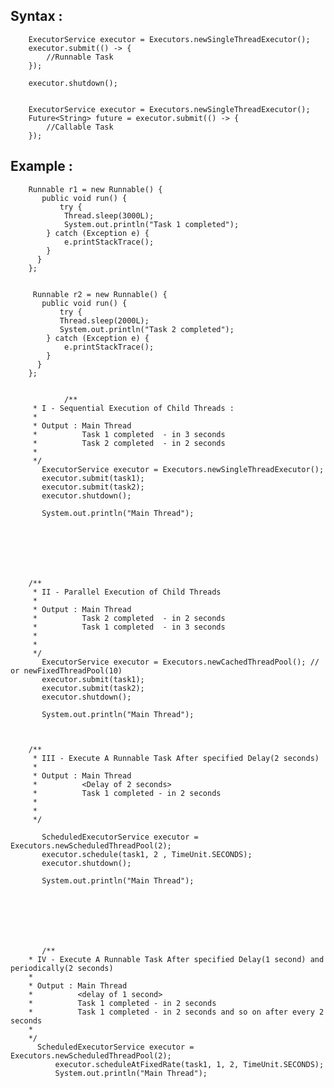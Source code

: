 

## Syntax :   
        ExecutorService executor = Executors.newSingleThreadExecutor();
        executor.submit(() -> {
            //Runnable Task
        });

        executor.shutdown();


        ExecutorService executor = Executors.newSingleThreadExecutor();
        Future<String> future = executor.submit(() -> {
            //Callable Task
        });


## Example :  

		Runnable r1 = new Runnable() {
		   public void run() {
		       try {
			    Thread.sleep(3000L);
			    System.out.println("Task 1 completed");
			} catch (Exception e) {
			    e.printStackTrace();
			}
		  }
		};


		 Runnable r2 = new Runnable() {
		   public void run() {
		       try {
			   Thread.sleep(2000L);
			   System.out.println("Task 2 completed");
			} catch (Exception e) {
			    e.printStackTrace();
			}
		  }
		};
        
        
                /**
		 * I - Sequential Execution of Child Threads : 
		 * 
		 * Output : Main Thread
		 *          Task 1 completed  - in 3 seconds
		 *          Task 2 completed  - in 2 seconds
		 * 
		 */
		   ExecutorService executor = Executors.newSingleThreadExecutor();
		   executor.submit(task1);
		   executor.submit(task2);
		   executor.shutdown();
		   
		   System.out.println("Main Thread");
		   
		   
		 
		

		
		
		/**
		 * II - Parallel Execution of Child Threads
		 * 
		 * Output : Main Thread
		 *          Task 2 completed  - in 2 seconds
		 *          Task 1 completed  - in 3 seconds
		 * 
		 *
		 */
		   ExecutorService executor = Executors.newCachedThreadPool(); // or newFixedThreadPool(10)
		   executor.submit(task1);
		   executor.submit(task2);
		   executor.shutdown();
		   
		   System.out.println("Main Thread");
		  
		 
		  
		/**
		 * III - Execute A Runnable Task After specified Delay(2 seconds)
		 * 
		 * Output : Main Thread 
		 *          <Delay of 2 seconds>
		 *          Task 1 completed - in 2 seconds  
		 *  
		 * 
		 */
		
		   ScheduledExecutorService executor = Executors.newScheduledThreadPool(2);
		   executor.schedule(task1, 2 , TimeUnit.SECONDS);
		   executor.shutdown();
		   
		   System.out.println("Main Thread");
		 
		   
		
		
		
		
		
	       /**
		* IV - Execute A Runnable Task After specified Delay(1 second) and periodically(2 seconds)
		* 
		* Output : Main Thread 
		*          <delay of 1 second>
		*          Task 1 completed - in 2 seconds 
		*          Task 1 completed - in 2 seconds and so on after every 2 seconds
		* 
		*/
		  ScheduledExecutorService executor = Executors.newScheduledThreadPool(2);
			  executor.scheduleAtFixedRate(task1, 1, 2, TimeUnit.SECONDS);
			  System.out.println("Main Thread");
		
                
                
        
